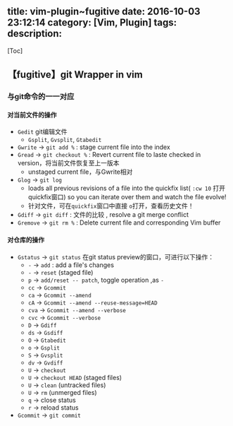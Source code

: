 title: vim-plugin~fugitive
date: 2016-10-03 23:12:14
category: [Vim, Plugin]
tags:
description:
----
[Toc]

## 【fugitive】git Wrapper in vim

### 与git命令的一一对应

#### 对当前文件的操作

* `Gedit` git编辑文件
    * `Gsplit`, `Gvsplit`, `Gtabedit`
* `Gwrite` -> `git add %` : stage current file into the index
* `Gread` -> `git checkout %` : Revert current file to laste checked in version，将当前文件恢复至上一版本 
    * unstaged current file，与Gwrite相对
* `Glog` -> `git log` 
    * loads all previous revisions of a file into the quickfix list( `:cw 10` 打开quickfix窗口) so you can iterate over them and watch the file evolve!
    * 针对文件，可在`quickfix`窗口中直接 `o`打开，查看历史文件！
* `Gdiff` -> `git diff` : 文件的比较 , resolve a git merge conflict
* `Gremove` -> `git rm %` : Delete current file and corresponding Vim buffer

#### 对仓库的操作

* `Gstatus` -> `git status`  在git status preview的窗口，可进行以下操作：
    * `-`   -> `add` : add a file's changes
    * `-`   -> `reset` (staged file) 
    * `p`   -> `add/reset -- patch`, toggle operation ,as `-`
    * `cc`  -> `Gcommit`
    * `ca`  -> `Gcommit --amend`
    * `cA`  -> `Gcommit --amend --reuse-message=HEAD`
    * `cva` -> `Gcommit --amend --verbose`
    * `cvc` -> `Gcommit --verbose`
    * `D`   -> `Gdiff`
    * `ds`  -> `Gsdiff`
    * `O`   -> `Gtabedit`
    * `o`   -> `Gsplit`
    * `S`   -> `Gvsplit`
    * `dv`  -> `Gvdiff`
    * `U`   -> `checkout`
    * `U`   -> `checkout HEAD` (staged files)
    * `U`   -> `clean` (untracked files)
    * `U`   -> `rm` (unmerged files)
    * `q`   -> close status
    * `r`   -> reload status
* `Gcommit` -> `git commit`
